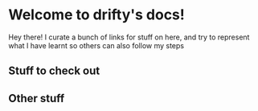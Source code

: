 <!-- # Home -->

# Welcome to drifty's docs! 
Hey there! I curate a bunch of links for stuff on here, and try to represent what I have learnt so others can also follow my steps

## Stuff to check out

## Other stuff